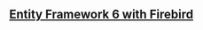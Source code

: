 ## [Entity Framework 6 with Firebird](http://blog.cincura.net/233472-entity-framework-6-with-firebird-updated) ##